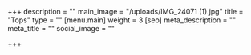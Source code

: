 +++
description = ""
main_image = "/uploads/IMG_24071 (1).jpg"
title = "Tops"
type = ""
[menu.main]
weight = 3
[seo]
meta_description = ""
meta_title = ""
social_image = ""

+++
